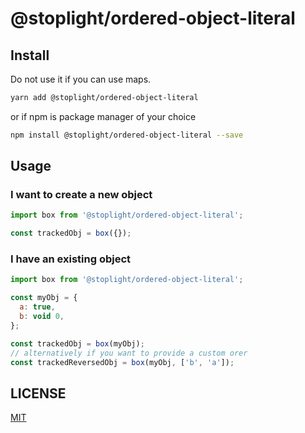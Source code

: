 # @stoplight/ordered-object-literal

## Install

Do not use it if you can use maps.

```sh
yarn add @stoplight/ordered-object-literal
```

or if npm is package manager of your choice

```sh
npm install @stoplight/ordered-object-literal --save
```

## Usage

### I want to create a new object

```js
import box from '@stoplight/ordered-object-literal';

const trackedObj = box({});
```

### I have an existing object

```js
import box from '@stoplight/ordered-object-literal';

const myObj = { 
  a: true,
  b: void 0,
};

const trackedObj = box(myObj);
// alternatively if you want to provide a custom orer
const trackedReversedObj = box(myObj, ['b', 'a']);
```

## LICENSE

[MIT](https://github.com/P0lip/ordered-object-literal/blob/master/LICENSE)
